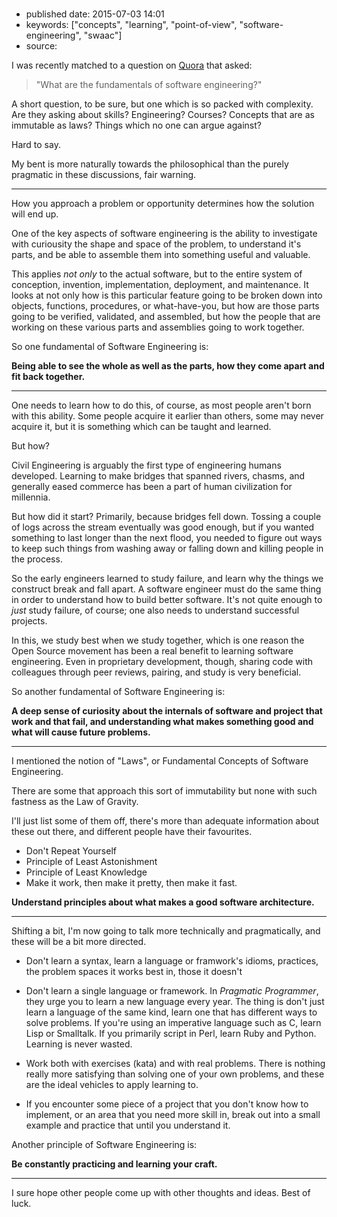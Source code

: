 # 

- published date: 2015-07-03 14:01
- keywords: ["concepts", "learning", "point-of-view", "software-engineering", "swaac"]
- source: 



I was recently matched to a question on [Quora](http://quora.com) that
asked:

> "What are the fundamentals of software engineering?"

A short question, to be sure, but one which is so packed with
complexity. Are they asking about skills? Engineering? Courses?
Concepts that are as immutable as laws? Things which no one can argue
against?

Hard to say.

My bent is more naturally towards the philosophical than the purely
pragmatic in these discussions, fair warning.

*******



How you approach a problem or opportunity determines how the solution
will end up.

One of the key aspects of software engineering is the ability to
investigate with curiousity the shape and space of the problem, to
understand it's parts, and be able to assemble them into something
useful and valuable.

This applies *not only* to the actual software, but to the entire
system of conception, invention, implementation, deployment, and
maintenance. It looks at not only how is this particular feature going
to be broken down into objects, functions, procedures, or
what-have-you, but how are those parts going to be verified,
validated, and assembled, but how the people that are working on these
various parts and assemblies going to work together.

So one fundamental of Software Engineering is:

**Being able to see the whole as well as the parts, how they
come apart and fit back together.**

*******



One needs to learn how to do this, of course, as most people aren't
born with this ability. Some people acquire it earlier than others,
some may never acquire it, but it is something which can be taught and
learned.

But how?

Civil Engineering is arguably the first type of engineering humans
developed. Learning to make bridges that spanned rivers, chasms, and
generally eased commerce has been a part of human civilization for
millennia.

But how did it start? Primarily, because bridges fell down. Tossing a
couple of logs across the stream eventually was good enough, but if
you wanted something to last longer than the next flood, you needed to
figure out ways to keep such things from washing away or falling down and
killing people in the process.

So the early engineers learned to study failure, and learn why the
things we construct break and fall apart. A software engineer must do
the same thing in order to understand how to build better
software. It's not quite enough to *just* study failure, of course;
one also needs to understand successful projects.

In this, we study best when we study together, which is one reason the
Open Source movement has been a real benefit to learning software
engineering. Even in proprietary development, though, sharing code
with colleagues through peer reviews, pairing, and study is very
beneficial.

So another fundamental of Software Engineering is:

**A deep sense of curiosity about the internals of software and
project that work and that fail, and understanding what makes
something good and what will cause future problems.**


*******

I mentioned the notion of "Laws", or Fundamental Concepts of Software
Engineering.

There are some that approach this sort of immutability but none with
such fastness as the Law of Gravity.

I'll just list some of them off, there's more than adequate
information about these out there, and different people have their
favourites.

* Don't Repeat Yourself
* Principle of Least Astonishment
* Principle of Least Knowledge
* Make it work, then make it pretty, then make it fast.

**Understand principles about what makes a good software
architecture.**

*******

Shifting a bit, I'm now going to talk more technically and
pragmatically, and these will be a bit more directed.

* Don't learn a syntax, learn a language or framwork's idioms,
  practices, the problem spaces it works best in, those it doesn't

* Don't learn a single language or framework. In *Pragmatic
  Programmer*, they urge you to learn a new language every year. The
  thing is don't just learn a language of the same kind, learn one
  that has different ways to solve problems. If you're using an
  imperative language such as C, learn Lisp or Smalltalk. If you
  primarily script in Perl, learn Ruby and Python. Learning is never
  wasted.

* Work both with exercises (kata) and with real problems. There is
  nothing really more satisfying than solving one of your own
  problems, and these are the ideal vehicles to apply learning to.

* If you encounter some piece of a project that you don't know how to
  implement, or an area that you need more skill in, break out into a
  small example and practice that until you understand it.

Another principle of Software Engineering is:

**Be constantly practicing and learning your craft.**


*******

I sure hope other people come up with other thoughts and ideas. Best
of luck.
